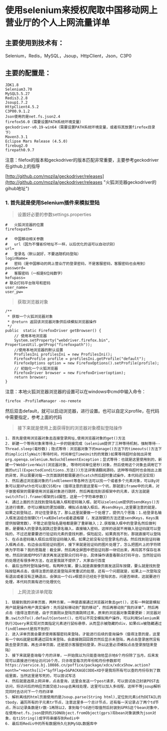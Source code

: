 # 使用selenium来授权爬取中国移动网上营业厅的个人上网流量详单 #

## 主要使用到技术有： ##

Selenium，Redis，MySQL，Jsoup，HttpClient，Json，C3P0

## 主要的配置是： ##

    JDK1.8
    Selenium3.70
    MySQL5.5.27
    Redis3.2.8
    Jsoup1.7.2
    HttpClient4.5.2
    C3P00.9.1.2
    Json使用的是net.fs.json2.4
    firefox56.0（需要设置PATH系统环境变量）
    geckodriver-v0.19-win64（需要设置PATH系统环境变量，或者将其放置firefox目录下）
    Maven3.3.1
    Eclipse Mars Release (4.5.0)
	firebug2.0
	firepath0.9.7
注意：filefox的版本和geckodriver的版本匹配非常重要，主要参考geckodriver在github上的指导

[http://github.com/mozila/geckodriver/releases](http://github.com/mozila/geckodriver/releases "火狐浏览器geckodriver的gihub地址")

### 1. 首先就是使用Selenium插件来模拟登陆 ###

> 设置好必要的参数settings.properties
	
	#	火狐浏览器的位置
	firefoxpath=
	
	#	中国移动相关参数
	#	url（因为不懂省份地址不一样，以后优化的话可以自动识别）
	url=
	#	登录名（默认就好，不要选随机码登陆）
	loginName=
	#	密码（是中国移动的网上营业厅的登录密码，不是客服密码，客服密码也会用到）
	password=
	#	客服密码（一般是6位纯数字）
	kefupass=
	# 联众打码平台账号和密码
	user_name=
	user_pw=

> 获取浏览器对象

	/**
	 * 获取一个火狐浏览器对象
	 * @return 返回该浏览器对象供后续模拟浏览器操作
	 */
	public  static FirefoxDriver getBrowser() {
		// 使用本地浏览器
		System.setProperty("webdriver.firefox.bin", PropertiesUtil.getProp("firefoxpath"));
		//使用本地浏览器的默认设置
		ProfilesIni profilesIni = new ProfilesIni();
		FirefoxProfile profile = profilesIni.getProfile("default");
		FirefoxOptions option = new FirefoxOptions().setProfile(profile);
		// 初始化一个火狐浏览器
		FirefoxDriver browser = new FirefoxDriver(option);
		return browser;
	}

注意：本地火狐浏览器浏览器的设置可以在windows中cmd中输入命令：

	firefox -ProfileManager -no-remote

然后双击default，就可以启动浏览器，进行设置。也可以自定义profile，在代码中需要指定，参考上面的代码

> 接下来就是使用上面获得到的浏览器对象模拟登陆操作

	1. 首先是使用浏览器对象去连接登录网址,使用浏览器对象的get()方法
	2. 新建一个等待对象来等待上一步的链接完成（selenium提供了三种等待机制，强制等待--Thread.sleep(毫秒数)；隐式等待：浏览器对象下的manage()方法下的timeouts()方法下的implicitlyWait(等待时间，时间单位TimeUnit的的常数)如果等待超时会抛出异常org.openqa.selenium.NoSuchElementException；显式等待：也就是这里使用到的，新建一个WebDriverWait(浏览器对象, 等待时间单位是秒)对象，然后使用这个对象去调用它下面的util(ExpectedConditions.方法())方法详情请翻阅源码，这种等待超时也会抛出上面的异常，所以需要对每一次页面跳转都需要进行catch然后超时重试操作，本代码还没实现）
	3. 然后通过浏览器对象的findElement等各种方法可以找一个或者多个元素对象，可以By对象可以是XPath也可以是CSS和re（值得注意的是这里有一个坑，那就是iframe中的元素，对于嵌套框架的需要使用浏览器对象进行跳转，然后再能找到该框架中的元素，该方法就是switchTo().frame(框架的id属性，这是一个字符串参数)）
	4. 通过上面的方法找到登陆名输入框和密码输入框，就可以selenium提供的sendKeys()方法进行填表，亦可以模拟的更加细致，模拟点击输入框后，再sendKeys,这里要注意的就是，如果之前登陆过，并记住登录名了，那么这里就要做一个处理了，提供几个思路：1.给登录名输入框发送组合按键Ctrl+a和Delete或者退格键（，发送按键的方法还是sendKeys，Keys类提供按键常数），不管之前登陆名是啥都是删了重新输入；2.获取输入框中的登录名然后做判断，是要输入的登录名就跳过登录名输入，直接输入密码，这样的话就不用输入验证码就可以登陆的，不过还是要要进行验证码元素的查找判断，保险起见，如果真找不到，那就直接可以登陆
	5. 在点击密码输入框后出现验证码输入框，如果之前没有记住登录名的话。然后找到验证码输入框再点击，右边会出现验证码图片，接下来就是验证码的图片处理了，怎么把图片上的字符转换为字符串？我的思路是：截全屏，然后再全屏图中把验证码那一块切出来，再将其不保存在本地，然后封装成PPOST请求再发送至联众打码平台，具体操作请查看联众打码平台，当然验证码的处理还有很多种方法，在这里我就不提供了，大家自行百度
	6. 最后当然时登陆操作啦，有两种方案，要么就是直接像页面发送回车按键，要么就是找到登陆按钮再点击，值得注意的是还是登陆异常重试的处理，还有一个问题就是，如果上一次登陆没有退出或者没有正确退出，会弹出一个div框提示已经处于登陆状态，问是否继续，这就要进行处理，本代码页面有进行处理优化

> 上网流浪详单爬取

	1. 链接到我的详单页面，两种方案，一种是直接通过浏览器对象去get()，还有一种就是模拟用户就是操作用户真实操作：先将鼠标移动到“我的移动”，然后再移动到“我的详单”，然后再点击（值得注意的是，由于页面刚从登陆页面跳转过来，原来的浏览器对象需要更新：浏览器对象.switchTo().defaultContent()，也可以不完全模拟用户操作，可以利用Selenium来执行JQuery来实现对页面指定元素进行鼠标悬停，从而显示被隐藏的div，如果div被隐藏通过findElement是找不到的）
	2. 进入详单页面会要求使用客服密码来登陆，才能进行后续的查询操作（值得注意的是，这里有一个BUG就是如果通过回车来登陆，会直接跳回回首页然后显示未登陆，再点击登录居然没有跳去登录页面，再去详单页面，还是提示客服密码登录。所以这里必须模拟点击登录按钮来登陆）
	3. 接下来就是查询每个月的详单，一开始我以为只能查询他显示地6个月份除了当月，后来发现可以直接进行地址访问16个月，只许改变每次的年份和月份参数即可https://service.bj.10086.cn/poffice/package/xdcx/xdcxShow.action?month="+months[i]+"&yfFlag=5&PACKAGECODE=XD于是我将所有可以查的月份存到了数组里面，当然这里是写死的，可以尝试写活
	4. 然后就是选择上网详单，点击查询，这里会发送一个post请求，可以尝试自己封装POST去访问，将访问后的响应页面交给Jsoup去离线处理，这里可以加入多线程，这样不等jsoup解析完同时去访问下一个月的详单
	5. 解析离线的html页面使用的是Jsoup.parse(String html),定位到元素id为DETAIL的tbody，遍历所有的子元素tr节点，注意这里多一个总计节点，还有每一天记录占了两个td节点，所以记录条数是tr数-1再除以2，拿到每个td进行取值然后封装到GPRS这个bean对象中，在使用net.fs.json提供的JSONObject.fromObject(gprs)将bean对象装换为json对象，在tiString()成字符串缓存到Redis中
	6. 最后将Redis中的所有数据持久化到MySQL数据库中